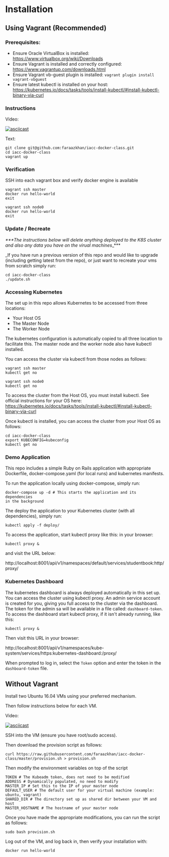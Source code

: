 # Installation

## Using Vagrant (Recommended)

### Prerequisites:

* Ensure Oracle VirtualBox is installed: https://www.virtualbox.org/wiki/Downloads
* Ensure Vagrant is installed and correctly configured: https://www.vagrantup.com/downloads.html
* Ensure Vagrant vb-guest plugin is installed: `vagrant plugin install
  vagrant-vbguest`
* Ensure latest kubectl is installed on your host: https://kubernetes.io/docs/tasks/tools/install-kubectl/#install-kubectl-binary-via-curl

### Instructions

Video:

[![asciicast](https://asciinema.org/a/o3TGQ8U09nv5NnwhWp5WkLGxc.png)](https://asciinema.org/a/4wL2mMh22qSWsHPsDdBZAopkC)

Text:

```
git clone git@github.com:faraazkhan/iacc-docker-class.git
cd iacc-docker-class
vagrant up
```

### Verification

SSH into each vagrant box and verify docker engine is available

```
vagrant ssh master
docker run hello-world
exit
```

```
vagrant ssh node0
docker run hello-world
exit
```

### Update / Recreate

_***The instructions below will delete anything deployed to the K8S
cluster and also any data you have on the virual machines__***

_If you have run a previous version of this repo and would like to
upgrade (including getting latest from the repo), or just want to
recreate your vms from scratch simply run:

```
cd iacc-docker-class
./update.sh
```

### Accessing Kubernetes

The set up in this repo allows Kubernetes to be accessed from three
locations:

* Your Host OS
* The Master Node
* The Worker Node

The kubernetes configuration is automatically copied to all three
location to facilitate this. The master node and the worker node also
have kubectl installed.

You can access the cluster via kubectl from those nodes as follows:

```
vagrant ssh master
kubectl get no
```

```
vagrant ssh node0
kubectl get no
```

To access the cluster from the Host OS, you must install kubectl. See
official instructions for your OS here: https://kubernetes.io/docs/tasks/tools/install-kubectl/#install-kubectl-binary-via-curl

Once kubectl is installed, you can access the cluster from your Host OS
as follows:

```
cd iacc-docker-class
export KUBECONFIG=kubeconfig
kubectl get no
```

### Demo Application

This repo includes a simple Ruby on Rails application with appropriate
Dockerfile, docker-compose.yaml (for local runs) and kubernetes
manifests.

To run the application locally using docker-compose, simply run:

```
docker-compose up -d # This starts the application and its dependencies
in the background
```

The deploy the application to your Kubernetes cluster (with all
dependencies), simply run:

```
kubectl apply -f deploy/
```

To access the application, start kubectl proxy like this:
in your browser:

```
kubectl proxy &
```
and visit the URL below:

http://localhost:8001/api/v1/namespaces/default/services/studentbook:http/proxy/

### Kubernetes Dashboard

The kubernetes dashboard is always deployed automatically in this set
up. You can access the cluster using kubectl proxy. An admin service
account is created for you, giving you full access to the cluster via
the dashboard. The token for the admin sa will be available in a file
called: `dashboard-token`. To access the dashboard start kubectl proxy,
if it isn't already running, like this:

```
kubectl proxy &
```

Then visit this URL in your browser:

http://localhost:8001/api/v1/namespaces/kube-system/services/https:kubernetes-dashboard:/proxy/

When prompted to log in, select the `Token` option and enter the token
in the `dashboard-token` file.

## Without Vagrant

Install two Ubuntu 16.04 VMs using your preferred mechanism.

Then follow instructions below for each VM.

Video:

[![asciicast](https://asciinema.org/a/HySLvDdZ6HvHw3scRuaCAZFTj.png)](https://asciinema.org/a/HySLvDdZ6HvHw3scRuaCAZFTj)

SSH into the VM (ensure you have root/sudo access).

Then download the provision script as follows:

```
curl https://raw.githubusercontent.com/faraazkhan/iacc-docker-class/master/provision.sh > provision.sh
```

Then modify the environment variables on top of the script

```
TOKEN # The Kubeadm token, does not need to be modified
ADDRESS # Dynamically populated, no need to modify
MASTER_IP # Set this to the IP of your master node
DEFAULT_USER # The default user for your virtual machine (example:
ubuntu, vagrant)
SHARED_DIR # The directory set up as shared dir between your VM and host
MASTER_HOSTNAME # The hostname of your master node
```

Once you have made the appropriate modifications, you can run the script
as follows:

```
sudo bash provision.sh
```

Log out of the VM, and log back in, then verify your installation with:

`docker run hello-world`

